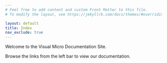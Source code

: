 ```yaml
---
# Feel free to add content and custom Front Matter to this file.
# To modify the layout, see https://jekyllrb.com/docs/themes/#overriding-theme-defaults

layout: default
title: Index
nav_exclude: true
---
```

Welcome to the Visual Micro Documentation Site.

Browse the links from the left bar to view our documentation.
